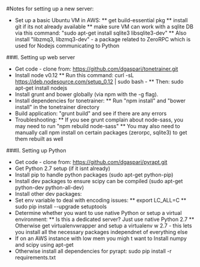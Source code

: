 #Notes for setting up a new server:
* Set up a basic Ubuntu VM in AWS:
** get build-essential pkg
** install git if its not already available
** make sure VM can work with a sqlite DB via this command: "sudo apt-get install sqlite3 libsqlite3-dev"
** Also install "libzmq3, libzmq3-dev" - a package related to ZeroRPC which is used for Nodejs communicating to Python

###I. Setting up web server
* Get code - clone from: https://github.com/dgaspari/tonetrainer.git
* Install node v0.12
** Run this command: curl -sL https://deb.nodesource.com/setup_0.12 | sudo bash -
** Then: sudo apt-get install nodejs
* Install grunt and bower globally (via npm with the -g flag). 
* Install dependencies for tonetrainer:
** Run "npm install" and "bower install" in the tonetrainer directory
* Build application: "grunt build" and see if there are any errors
* Troubleshooting:
** If you see grunt complain about node-sass, you may need to run "npm rebuild node-sass"
** You may also need to manually call npm install on certain packages (zerorpc, sqlite3) to get them rebuilt as well

###II. Setting up Python
* Get code - clone from: https://github.com/dgaspari/pyrapt.git
* Get Python 2.7 setup (if it isnt already)
* Install pip to handle python packages (sudo apt-get python-pip)
* Install dev packages to ensure scipy can be compiled (sudo apt-get python-dev python-all-dev)
* Install other dev packages: 
* Set env variable to deal with encoding issues:
** export LC_ALL=C
** sudo pip install --upgrade setuptools
* Determine whether you want to use native Python or setup a virtual environment:
** Is this a dedicated server? Just use native Python 2.7
** Otherwise get virtualenvwrapper and setup a virtualenv w 2.7 - this lets you install all the necessary packages independnet of everything else
* If on an AWS instance with low mem you migh t want to Install numpy and scipy using apt-get
* Otherwise install all dependencies for pyrapt: sudo pip install -r requirements.txt

